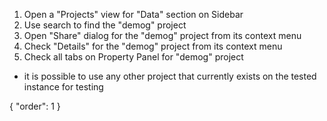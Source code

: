 1. Open a "Projects" view for "Data" section on Sidebar
2. Use search to find the "demog" project
3. Open "Share" dialog for the "demog" project from its context menu
4. Check "Details" for the "demog" project from its context menu
5. Check all tabs on Property Panel for "demog" project

* it is possible to use any other project that currently exists on the tested instance for testing

{
  "order": 1
}